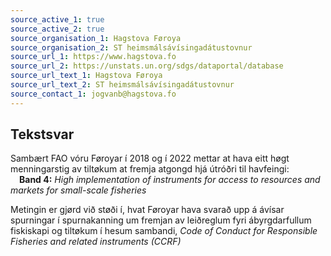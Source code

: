 ```yaml
---
source_active_1: true
source_active_2: true
source_organisation_1: Hagstova Føroya
source_organisation_2: ST heimsmálsávísingadátustovnur
source_url_1: https://www.hagstova.fo
source_url_2: https://unstats.un.org/sdgs/dataportal/database
source_url_text_1: Hagstova Føroya
source_url_text_2: ST heimsmálsávísingadátustovnur
source_contact_1: jogvanb@hagstova.fo
---
```

## Tekstsvar  
Sambært FAO vóru Føroyar í 2018 og í 2022 mettar at hava eitt høgt menningarstig av tiltøkum at fremja atgongd hjá útróðri til havfeingi:  
 **Band 4:** *High implementation of instruments for access to resources and markets for small-scale fisheries*  

Metingin er gjørd við støði í, hvat Føroyar hava svarað upp á ávísar spurningar í spurnakanning um fremjan av leiðreglum fyri ábyrgdarfullum fiskiskapi og tiltøkum í hesum sambandi, *Code of Conduct for Responsible Fisheries and related instruments (CCRF)*
